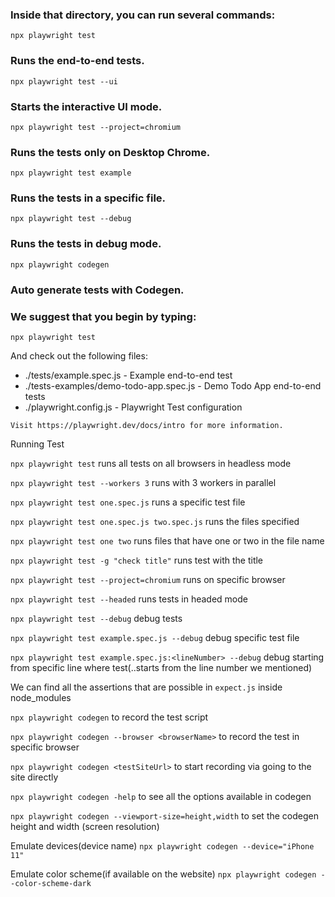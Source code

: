 ### Inside that directory, you can run several commands:

`npx playwright test`

### Runs the end-to-end tests.

`npx playwright test --ui`

### Starts the interactive UI mode.

`npx playwright test --project=chromium`

### Runs the tests only on Desktop Chrome.

`npx playwright test example`

### Runs the tests in a specific file.

`npx playwright test --debug`

### Runs the tests in debug mode.

`npx playwright codegen`

### Auto generate tests with Codegen.

### We suggest that you begin by typing:

`npx playwright test`

And check out the following files:

- ./tests/example.spec.js - Example end-to-end test
- ./tests-examples/demo-todo-app.spec.js - Demo Todo App end-to-end tests
- ./playwright.config.js - Playwright Test configuration

`Visit https://playwright.dev/docs/intro for more information.`

Running Test

`npx playwright test` runs all tests on all browsers in headless mode

`npx playwright test --workers 3` runs with 3 workers in parallel

`npx playwright test one.spec.js` runs a specific test file

`npx playwright test one.spec.js two.spec.js` runs the files specified

`npx playwright test one two` runs files that have one or two in the file name

`npx playwright test -g "check title"` runs test with the title

`npx playwright test --project=chromium` runs on specific browser

`npx playwright test --headed` runs tests in headed mode

`npx playwright test --debug` debug tests

`npx playwright test example.spec.js --debug` debug specific test file

`npx playwright test example.spec.js:<lineNumber> --debug` debug starting from specific line where test(..starts from the line number we mentioned)

We can find all the assertions that are possible in `expect.js` inside node_modules

`npx playwright codegen` to record the test script

`npx playwright codegen --browser <browserName>` to record the test in specific browser

`npx playwright codegen <testSiteUrl>` to start recording via going to the site directly

`npx playwright codegen -help` to see all the options available in codegen

`npx playwright codegen --viewport-size=height,width` to set the codegen height and width (screen resolution)

Emulate devices(device name) `npx playwright codegen --device="iPhone 11"`

Emulate color scheme(if available on the website) `npx playwright codegen --color-scheme-dark`
